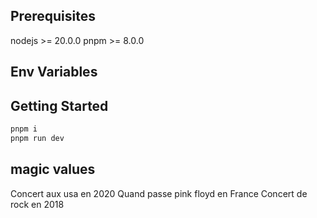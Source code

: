 ## Prerequisites
nodejs >= 20.0.0
pnpm >= 8.0.0

## Env Variables


## Getting Started

```bash
pnpm i
pnpm run dev
```

## magic values
Concert aux usa en 2020
Quand passe pink floyd en France
Concert de rock en 2018